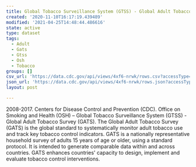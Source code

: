 ```yaml
---
title: Global Tobacco Surveillance System (GTSS) - Global Adult Tobacco Survey (GATS)
created: '2020-11-10T16:17:19.439489'
modified: '2021-04-25T14:48:44.486616'
state: active
type: dataset
tags:
  - Adult
  - Gats
  - Gtss
  - Osh
  - Tobacco
groups: []
csv_url: 'https://data.cdc.gov/api/views/4xf6-nrwk/rows.csv?accessType=DOWNLOAD'
json_url: 'https://data.cdc.gov/api/views/4xf6-nrwk/rows.json?accessType=DOWNLOAD'
layout: post

---
```

2008-2017. Centers for Disease Control and Prevention (CDC).   Office on Smoking and Health (OSH) – Global Tobacco Surveillance System (GTSS) - Global Adult Tobacco Survey (GATS).    The Global Adult Tobacco Survey (GATS) is the global standard to systematically monitor adult tobacco use and track key tobacco control indicators. GATS is a nationally representative household survey of adults 15 years of age or older, using a standard protocol. It is intended to generate comparable data within and across countries. GATS enhances countries' capacity to design, implement and evaluate tobacco control interventions.

